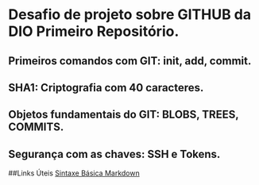 # Desafio de projeto sobre GITHUB da DIO Primeiro Repositório.
## Primeiros comandos com GIT: init, add, commit.
## SHA1: Criptografia com 40 caracteres.
## Objetos fundamentais do GIT: BLOBS, TREES, COMMITS.
## Segurança com as chaves: SSH e Tokens.

##Links Úteis
[Sintaxe Básica Markdown](https://www.markdownguide.org/basic-syntax/)
